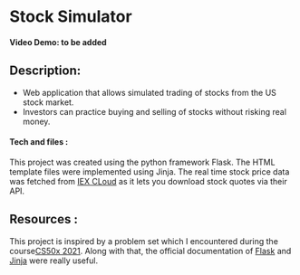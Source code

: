 # Stock Simulator

#### Video Demo: to be added

## Description:
* Web application that allows simulated trading of stocks from the US stock market. 
* Investors can practice buying and selling of stocks without risking real money.


#### Tech and files :
This project was created using the python framework Flask.
The HTML template files were implemented using Jinja.
The real time stock price data was fetched from [IEX CLoud](https://iexcloud.io/) as it lets you download stock quotes via their API.

## Resources : 
This project is inspired by a problem set which I encountered during the course[CS50x 2021](https://cs50.harvard.edu/x/2021/).
Along with that, the official documentation of [Flask](https://flask.palletsprojects.com/en/1.1.x/quickstart/) and [Jinja](https://jinja.palletsprojects.com/en/2.11.x/templates/) were really useful.